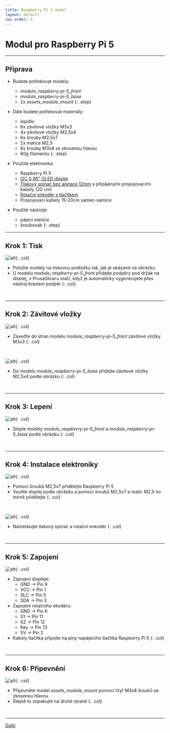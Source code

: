 ```yaml
---
title: Raspberry Pi 5 modul
layout: default
nav_order: 3
---
```


# Modul pro Raspberry Pi 5

---

## **Příprava**

- Budete potřebovat modely:
    - *module_raspberry-pi-5_front*
    - *module_raspberry-pi-5_base*
    - 2x *assets_module_mount*
{: .step}

- Dále budete potřebovat materiály:
    - lepidlo
    - 8x závitové vložky M3x3
    - 4x závitové vložky M2,5x4
    - 6x šrouby M2,5x7
    - 2x matice M2,5
    - 8x šrouby M3x8 se zkosenou hlavou
    - 80g filamentu
{: .step}

- Použitá elektronika:
    - Raspberry Pi 5
    - [I2C 0,96" OLED displej](https://www.amazon.co.uk/dp/B06XRBTBTB)
    - [Tlakový spínač bez aretace 12mm](https://www.amazon.co.uk/Black-Momentary-Square-Button-Switch/dp/B07CZL13JZ) s připájenými propojovacími kabely (20 cm)
    - [Rotační enkodér s tlačítkem](https://www.amazon.co.uk/Youmile-Encoder-Encoding-Potentiometer-Rotating/dp/B0BN5M3P4P)
    - Propojovací kabely 15-20cm samec-samice

- Použité nástroje:
    - pájecí stanice
    - šroubovák
{: .step}

---

## **Krok 1:** Tisk
![alt](/images/rpi5_print1.png){: .col}
- Položte modely na tiskovou podložku tak, jak je ukázané na obrázku.
- U modelu *module_raspberry-pi-5_front* přidejte podpěry pod držák na displej, v PrusaSliceru stačí, když je automaticky vygenerujete přes nástroj kreslení podpěr
{: .col}
<br style="clear: left;" />

---

## **Krok 2:** Závitové vložky
![alt](/images/P1470422.JPG){: .col}
- Zaveďte do stran modelu *module_raspberry-pi-5_front* závitové vložky M3x3
{: .col}
<br style="clear: left;" />

![alt](/images/P1470425.JPG){: .col}
- Do modelu *module_raspberry-pi-5_base* přidejte závitové vložky M2,5x4 podle obrázku
{: .col}
<br style="clear: left;" />

---

## **Krok 3:** Lepení
![alt](/images/P1470427.JPG){: .col}
- Slepte modely *module_raspberry-pi-5_front* a *module_raspberry-pi-5_base* podle obrázku
{: .col}
<br style="clear: left;" />

---

## **Krok 4:** Instalace elektroniky
![alt](/images/P1470434.JPG){: .col}
- Pomocí šroubů M2,5x7 přidělejte Raspberry Pi 5
- Vsuňte displej podle obrázku a pomocí šroubů M2,5x7 a matic M2,5 ho mírně přidělejte
{: .col}
<br style="clear: left;" />

![alt](/images/P1470438.JPG){: .col}
- Nainstalujte tlakový spínač a rotační enkodér
{: .col}
<br style="clear: left;" />

---

## **Krok 5:** Zapojení
![alt](/images/P1470440.JPG){: .col}
- Zapojení displeje:
    - GND -> Pin 9
    - VCC -> Pin 1
    - SLC -> Pin 5
    - SDA -> Pin 3
- Zapojení rotačního ekodéru:
    - GND -> Pin 6
    - S1 -> Pin 11
    - S2 -> Pin 12
    - Key -> Pin 13
    - 5V -> Pin 2
- Kabely tlačítka připojte na piny napájecího tlačítka Raspberry Pi 5
{: .col}
<br style="clear: left;" />

---

## **Krok 6:** Připevnění 
![alt](/images/P1470442.JPG){: .col}
- Připevněte model *assets_module_mount* pomocí čtyř M3x8 šroubů se zkosenou hlavou
- Stejně to zopakujte na druhé straně
{: .col}
<br style="clear: left;" />

---

[Další](../network-modul)